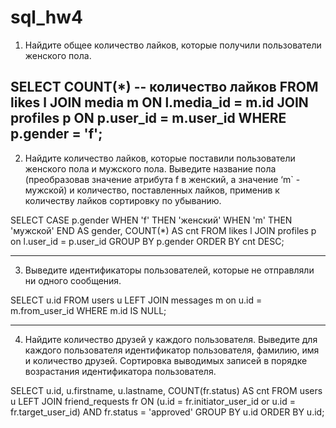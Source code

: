 # sql_hw4
1. Найдите общее количество лайков, которые получили пользователи женского пола.

SELECT COUNT(*) -- количество лайков
FROM likes l
JOIN media m ON l.media_id = m.id
JOIN profiles p ON p.user_id = m.user_id
WHERE p.gender = 'f';
-------
2. Найдите количество лайков, которые поставили пользователи женского пола и мужского пола.
Выведите название пола (преобразовав значение атрибута f в женский, а значение ‘m` - мужской) и
количество, поставленных лайков, применив к количеству лайков сортировку по убыванию.

SELECT 
CASE p.gender
WHEN 'f' THEN 'женский'
WHEN 'm' THEN 'мужской'
END AS gender, 
COUNT(*) AS cnt
FROM likes l 
JOIN profiles p on l.user_id = p.user_id
GROUP BY p.gender 
ORDER BY cnt DESC;

------
3. Выведите идентификаторы пользователей, которые не отправляли ни одного сообщения.

SELECT 
u.id
FROM users u 
LEFT JOIN messages m on u.id = m.from_user_id
WHERE m.id IS NULL;

------
4. Найдите количество друзей у каждого пользователя. Выведите для каждого пользователя идентификатор 
пользователя, фамилию, имя и количество друзей. Сортировка выводимых записей в порядке возрастания 
идентификатора пользователя.

SELECT 
u.id, 
u.firstname, 
u.lastname, 
COUNT(fr.status) AS cnt 
FROM users u
LEFT JOIN friend_requests fr ON (u.id = fr.initiator_user_id or u.id = fr.target_user_id) AND fr.status = 'approved'
GROUP BY u.id
ORDER BY u.id;
